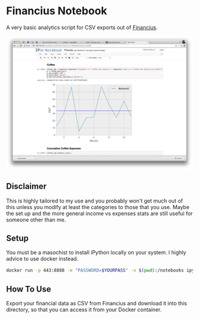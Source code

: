 # Financius Notebook

A very basic analytics script for CSV exports out of
[Financius](https://play.google.com/store/apps/details?id=com.code44.finance).

![](screenshot.png)

## Disclaimer

This is highly tailored to my use and you probably won't get much out of this
unless you modify at least the categories to those that you use. Maybe the set
up and the more general income vs expenses stats are still useful for someone
other than me.

## Setup

You must be a masochist to install iPython locally on your system. I highly
advice to use docker instead.

```bash
docker run -p 443:8888 -e "PASSWORD=$YOURPASS" -v $(pwd):/notebooks ipython/scipyserver
```

## How To Use

Export your financial data as CSV from Financius and download it into this
directory, so that you can access it from your Docker container.
